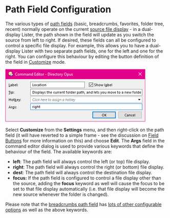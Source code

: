 # Path Field Configuration

The various types of [path fields]() (basic, breadcrumbs, favorites, folder tree, recent) normally operate on the current [source file display](/Manual/basic_concepts/source_and_destination.md) - in a dual-display Lister, the path shown in the field will update as you switch the source from left to right. If desired, these fields can all be configured to control a specific file display. For example, this allows you to have a dual-display Lister with two separate path fields, one for the left and one for the right. You can configure this behaviour by editing the button definition of the field in [Customize](/Manual/customize/RAEDME.md) mode.

![](/Manual/images/media/edit_path_fields.png) 

Select **Customize** from the **Settings** menu, and then right-click on the path field (it will have reverted to a simple frame - see the discussion on [Field Buttons](/Manual/customize/creating_your_own_buttons/editing_the_toolbar/field_buttons/RAEDME.md) for more information on this) and choose **Edit**. The **Args** field in the command editor dialog is used to provide various keywords that define the behaviour of the field. The available keywords are:

- **left**: The path field will always control the left (or top) file display.
- **right**: The path field will always control the right (or bottom) file display.
- **dest**: The path field will always control the destination file display.
- **focus:** If the path field is configured to control a file display other than the source, adding the **focus** keyword as well will cause the focus to be set to that file display automatically (i.e. that file display will become the new source whenever the folder is changed).

Please note that the [breadcrumbs path field](/Manual/basic_concepts/the_lister/navigation/breadcrumbs_location_field.md) has [lots of other configurable options](breadcrumbs_configuration.md) as well as the above keywords.

